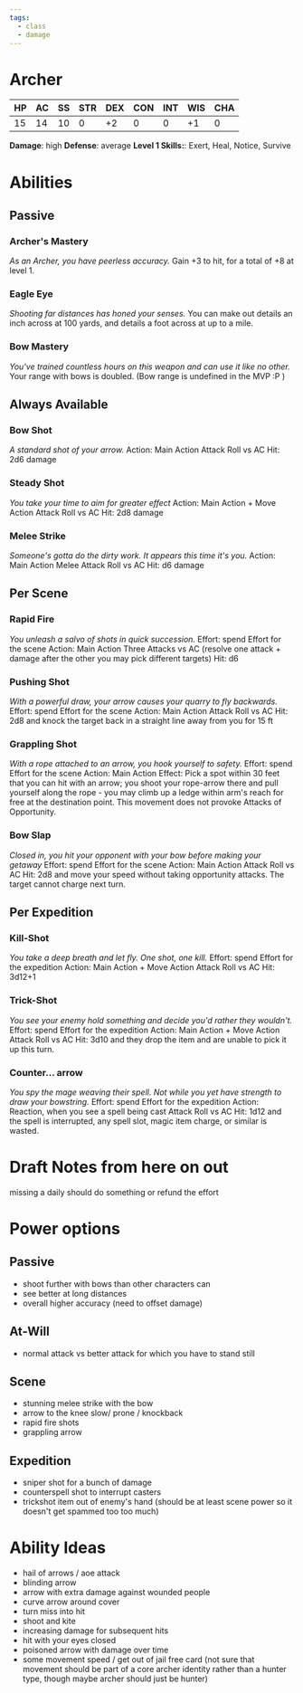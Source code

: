 ```yaml
---
tags:
  - class
  - damage
---
```

# Archer
| HP  | AC  | SS  | STR | DEX | CON | INT | WIS | CHA |
| --- | --- | --- | --- | --- | --- | --- | --- | --- |
| 15  | 14  | 10  | 0   | +2  | 0   | 0   | +1  | 0   |
**Damage**: high
**Defense**: average
**Level 1 Skills:**: Exert, Heal, Notice, Survive

# Abilities
## Passive
### Archer's Mastery
*As an Archer, you have peerless accuracy.*
Gain +3 to hit, for a total of +8 at level 1.
### Eagle Eye
*Shooting far distances has honed your senses.*
You can make out details an inch across at 100 yards, and details a foot across at up to a mile.
### Bow Mastery
*You've trained countless hours on this weapon and can use it like no other.*
Your range with bows is doubled. (Bow range is undefined in the MVP :P )

## Always Available
### Bow Shot
*A standard shot of your arrow.*
Action: Main Action
Attack Roll vs AC
Hit: 2d6 damage
### Steady Shot
*You take your time to aim for greater effect*
Action: Main Action + Move Action
Attack Roll vs AC
Hit: 2d8 damage
### Melee Strike
*Someone's gotta do the dirty work. It appears this time it's you.*
Action: Main Action
Melee Attack Roll vs AC
Hit: d6 damage

## Per Scene
### Rapid Fire
*You unleash a salvo of shots in quick succession.*
Effort: spend Effort for the scene
Action: Main Action
Three Attacks vs AC (resolve one attack + damage after the other you may pick different targets)
Hit: d6
### Pushing Shot
*With a powerful draw, your arrow causes your quarry to fly backwards.*
Effort: spend Effort for the scene
Action: Main Action
Attack Roll vs AC
Hit: 2d8 and knock the target back in a straight line away from you for 15 ft
### Grappling Shot
*With a rope attached to an arrow, you hook yourself to safety.*
Effort: spend Effort for the scene
Action: Main Action
Effect: Pick a spot within 30 feet that you can hit with an arrow; you shoot your rope-arrow there and pull yourself along the rope - you may climb up a ledge within arm's reach for free at the destination point. This movement does not provoke Attacks of Opportunity.
### Bow Slap
*Closed in, you hit your opponent with your bow before making your getaway*
Effort: spend Effort for the scene
Action: Main Action
Attack Roll vs AC
Hit: 2d8 and move your speed without taking opportunity attacks. The target cannot charge next turn.

## Per Expedition
### Kill-Shot
*You take a deep breath and let fly. One shot, one kill.*
Effort: spend Effort for the expedition
Action: Main Action + Move Action
Attack Roll vs AC
Hit: 3d12+1
### Trick-Shot
*You see your enemy hold something and decide you'd rather they wouldn't.*
Effort: spend Effort for the expedition
Action: Main Action + Move Action
Attack Roll vs AC
Hit: 3d10 and they drop the item and are unable to pick it up this turn.
### Counter... arrow
*You spy the mage weaving their spell. Not while you yet have strength to draw your bowstring.*
Effort: spend Effort for the expedition
Action: Reaction, when you see a spell being cast
Attack Roll vs AC
Hit: 1d12 and the spell is interrupted, any spell slot, magic item charge, or similar is wasted.

# Draft Notes from here on out
missing a daily should do something or refund the effort
# Power options
## Passive
- shoot further with bows than other characters can
- see better at long distances
- overall higher accuracy (need to offset damage)
## At-Will
- normal attack vs better attack for which you have to stand still
## Scene
- stunning melee strike with the bow
- arrow to the knee slow/ prone / knockback
- rapid fire shots
- grappling arrow
## Expedition
- sniper shot for a bunch of damage
- counterspell shot to interrupt casters
- trickshot item out of enemy's hand (should be at least scene power so it doesn't get spammed too too much)
# Ability Ideas
- hail of arrows / aoe attack
- blinding arrow
- arrow with extra damage against wounded people
- curve arrow around cover
- turn miss into hit
- shoot and kite
- increasing damage for subsequent hits
- hit with your eyes closed
- poisoned arrow with damage over time
- some movement speed / get out of jail free card (not sure that movement should be part of a core archer identity rather than a hunter type, though maybe archer should just be hunter)